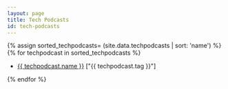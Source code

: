 ```yaml
---
layout: page
title: Tech Podcasts
id: tech-podcasts
---
```


{% assign sorted_techpodcasts= (site.data.techpodcasts | sort: 'name') %}
{% for techpodcast in sorted_techpodcasts %}

* <a href="{{ techpodcast.url }}">{{ techpodcast.name }}</a> <span>["{{ techpodcast.tag }}"]</span>

{% endfor %}
